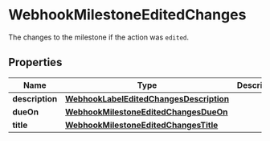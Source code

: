 

# WebhookMilestoneEditedChanges

The changes to the milestone if the action was `edited`.

## Properties

| Name | Type | Description | Notes |
|------------ | ------------- | ------------- | -------------|
|**description** | [**WebhookLabelEditedChangesDescription**](WebhookLabelEditedChangesDescription.md) |  |  [optional] |
|**dueOn** | [**WebhookMilestoneEditedChangesDueOn**](WebhookMilestoneEditedChangesDueOn.md) |  |  [optional] |
|**title** | [**WebhookMilestoneEditedChangesTitle**](WebhookMilestoneEditedChangesTitle.md) |  |  [optional] |



